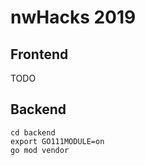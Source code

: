 # nwHacks 2019

## Frontend

TODO

## Backend
```
cd backend
export GO111MODULE=on
go mod vendor
```
